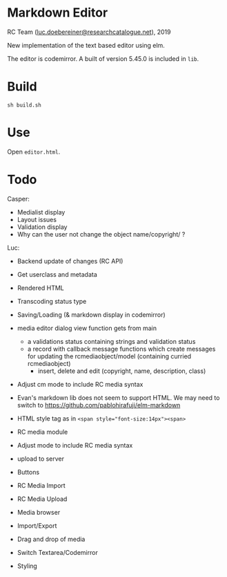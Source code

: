# Markdown Editor

RC Team (luc.doebereiner@researchcatalogue.net), 2019

New implementation of the text based editor using elm.

The editor is codemirror. A built of version 5.45.0 is included in `lib`.

# Build

```
sh build.sh
```


# Use

Open `editor.html`.


# Todo

Casper:
- Medialist display
- Layout issues
- Validation display
- Why can the user not change the object name/copyright/ ?

Luc:
- Backend update of changes (RC API)
- Get userclass and metadata
- Rendered HTML
- Transcoding status type
- Saving/Loading (& markdown display in codemirror)

- media editor dialog view function gets from main
  - a validations status containing strings and validation status
  - a record with callback message functions which create messages for updating the rcmediaobject/model
    (containing curried rcmediaobject)
    - insert, delete and edit (copyright, name, description, class)

- Adjust cm mode to include RC media syntax
- Evan's markdown lib does not seem to support HTML. We may need to
  switch to https://github.com/pablohirafuji/elm-markdown
- HTML style tag as in `<span style="font-size:14px"><span>`
- RC media module
- Adjust mode to include RC media syntax
- upload to server
- Buttons
- RC Media Import
- RC Media Upload
- Media browser
- Import/Export
- Drag and drop of media
- Switch Textarea/Codemirror
- Styling
